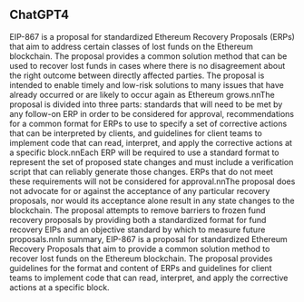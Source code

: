 ## ChatGPT4

EIP-867 is a proposal for standardized Ethereum Recovery Proposals (ERPs) that aim to address certain classes of lost funds on the Ethereum blockchain. The proposal provides a common solution method that can be used to recover lost funds in cases where there is no disagreement about the right outcome between directly affected parties. The proposal is intended to enable timely and low-risk solutions to many issues that have already occurred or are likely to occur again as Ethereum grows.nnThe proposal is divided into three parts: standards that will need to be met by any follow-on ERP in order to be considered for approval, recommendations for a common format for ERPs to use to specify a set of corrective actions that can be interpreted by clients, and guidelines for client teams to implement code that can read, interpret, and apply the corrective actions at a specific block.nnEach ERP will be required to use a standard format to represent the set of proposed state changes and must include a verification script that can reliably generate those changes. ERPs that do not meet these requirements will not be considered for approval.nnThe proposal does not advocate for or against the acceptance of any particular recovery proposals, nor would its acceptance alone result in any state changes to the blockchain. The proposal attempts to remove barriers to frozen fund recovery proposals by providing both a standardized format for fund recovery EIPs and an objective standard by which to measure future proposals.nnIn summary, EIP-867 is a proposal for standardized Ethereum Recovery Proposals that aim to provide a common solution method to recover lost funds on the Ethereum blockchain. The proposal provides guidelines for the format and content of ERPs and guidelines for client teams to implement code that can read, interpret, and apply the corrective actions at a specific block.
